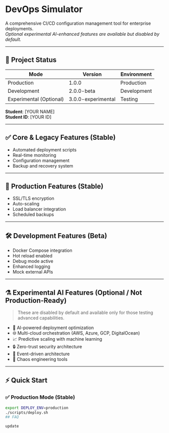 # DevOps Simulator

A comprehensive CI/CD configuration management tool for enterprise deployments.  
_Optional experimental AI-enhanced features are available but disabled by default._

---

## 📌 Project Status

| Mode        | Version           | Environment     |
|-------------|--------------------|------------------|
| Production  | 1.0.0              | Production       |
| Development | 2.0.0-beta         | Development      |
| Experimental (Optional) | 3.0.0-experimental | Testing          |

**Student**: [YOUR NAME]  
**Student ID**: [YOUR ID]

---

## ✅ Core & Legacy Features (Stable)

- Automated deployment scripts  
- Real-time monitoring  
- Configuration management  
- Backup and recovery system  

---

## 🚀 Production Features (Stable)

- SSL/TLS encryption  
- Auto-scaling  
- Load balancer integration  
- Scheduled backups  

---

## 🛠 Development Features (Beta)

- Docker Compose integration  
- Hot reload enabled  
- Debug mode active  
- Enhanced logging  
- Mock external APIs  

---

## ⚗️ Experimental AI Features (Optional / Not Production-Ready)

> These are disabled by default and available only for those testing advanced capabilities.

- 🤖 AI-powered deployment optimization  
- 🌐 Multi-cloud orchestration (AWS, Azure, GCP, DigitalOcean)  
- 📈 Predictive scaling with machine learning  
- 🔒 Zero-trust security architecture  
- 🌊 Event-driven architecture  
- 🎯 Chaos engineering tools  

---

## ⚡ Quick Start

### ✅ Production Mode (Stable)

```bash
export DEPLOY_ENV=production
./scripts/deploy.sh
# #   F A Q  
 u p d a t e  
 